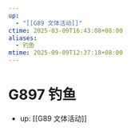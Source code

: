 ```yaml
---
up:
  - "[[G89 文体活动]]"
ctime: 2025-03-09T16:43:08+08:00
aliases:
  - 钓鱼
mtime: 2025-09-09T12:37:18+08:00
---
```


# G897 钓鱼

- up: [[G89 文体活动]]
